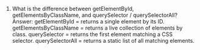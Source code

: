 
1. What is the difference between getElementById, getElementsByClassName, and querySelector / querySelectorAll?
Answer:
getElementById = returns a single element by its ID.
getElementsByClassName = returns a live collection of elements by class.
querySelector = returns the first element matching a CSS selector.
querySelectorAll = returns a static list of all matching elements.
